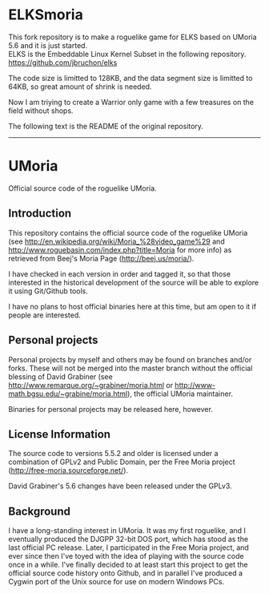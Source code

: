 # ELKSmoria
This fork repository is to make a roguelike game for ELKS based on UMoria 5.6 and it is just started.  
ELKS is the Embeddable Linux Kernel Subset in the following repository.  
https://github.com/jbruchon/elks

The code size is limitted to 128KB, and the data segment size is limitted to 64KB,
so great amount of shrink is needed.

Now I am triying to create a Warrior only game with a few treasures on the field without shops.

The following text is the README of the original repository.

----------------------------------------------------------------------
# UMoria
Official source code of the roguelike UMoria.

## Introduction
This repository contains the official source code of the roguelike UMoria (see http://en.wikipedia.org/wiki/Moria_%28video_game%29 and http://www.roguebasin.com/index.php?title=Moria for more info) as retrieved from Beej's Moria Page (http://beej.us/moria/).

I have checked in each version in order and tagged it, so that those interested in the historical development of the source will be able to explore it using Git/Github tools.

I have no plans to host official binaries here at this time, but am open to it if people are interested.

## Personal projects
Personal projects by myself and others may be found on branches and/or forks. These will not be merged into the master branch without the official blessing of David Grabiner (see http://www.remarque.org/~grabiner/moria.html or http://www-math.bgsu.edu/~grabine/moria.html), the official UMoria maintainer.

Binaries for personal projects may be released here, however.

## License Information
The source code to versions 5.5.2 and older is licensed under a combination of GPLv2 and Public Domain, per the Free Moria project (http://free-moria.sourceforge.net/).

David Grabiner's 5.6 changes have been released under the GPLv3.

## Background
I have a long-standing interest in UMoria. It was my first roguelike, and I eventually produced the DJGPP 32-bit DOS port, which has stood as the last official PC release. Later, I participated in the Free Moria project, and ever since then I've toyed with the idea of playing with the source code once in a while. I've finally decided to at least start this project to get the official source code history onto Github, and in parallel I've produced a Cygwin port of the Unix source for use on modern Windows PCs.
